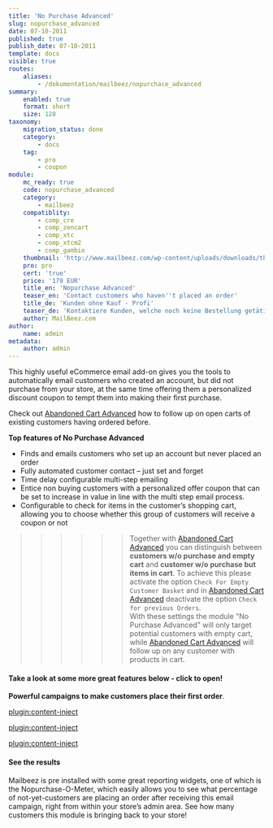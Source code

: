 ```yaml
---
title: 'No Purchase Advanced'
slug: nopurchase_advanced
date: 07-10-2011
published: true
publish_date: 07-10-2011
template: docs
visible: true
routes:
    aliases:
        - /dokumentation/mailbeez/nopurchace_advanced
summary:
    enabled: true
    format: short
    size: 128
taxonomy:
    migration_status: done
    category:
        - docs
    tag:
        - pro
        - coupon
module:
    mc_ready: true
    code: nopurchase_advanced
    category:
        - mailbeez
    compatiblity:
        - comp_cre
        - comp_zencart
        - comp_xtc
        - comp_xtcm2        
        - comp_gambio
    thumbnail: 'http://www.mailbeez.com/wp-content/uploads/downloads/thumbnails/2011/10/icon_321.png'
    pro: pro
    cert: 'true'
    price: '179 EUR'
    title_en: 'Nopurchase Advanced'
    teaser_en: 'Contact customers who haven''t placed an order'
    title_de: 'Kunden ohne Kauf - Profi'
    teaser_de: 'Kontaktiere Kunden, welche noch keine Bestellung getätigt haben.'
    author: MailBeez.com
author:
    name: admin
metadata:
    author: admin
---
```



This highly useful eCommerce email add-on gives you the tools to automatically email customers who created an account, but did not purchase from your store, at the same time offering them a personalized discount coupon to tempt them into making their first purchase.


Check out [Abandoned Cart Advanced](/documentation/mailbeez/abandoned_cart_advanced) how to follow up on open carts of existing customers having ordered before.


**Top features of No Purchase Advanced**

- Finds and emails customers who set up an account but never placed an order
- Fully automated customer contact – just set and forget
- Time delay configurable multi-step emailing
- Entice non buying customers with a personalized offer coupon that can be set to increase in value in line with the multi step email process.
- Configurable to check for items in the customer’s shopping cart, allowing you to choose whether this group of customers will receive a coupon or not


>>>>>>Together with [Abandoned Cart Advanced](/documentation/mailbeez/abandoned_cart_advanced) you can distinguish between **customers w/o purchase and empty cart** and **customer w/o purchase but items in cart**. To achieve this please activate the option `Check For Empty Customer Basket` and in [Abandoned Cart Advanced](/documentation/mailbeez/abandoned_cart_advanced) deactivate the option `Check for previous Orders`.  
 With these settings the module "No Purchase Advanced" will only target potential customers with empty cart, while [Abandoned Cart Advanced](/documentation/mailbeez/abandoned_cart_advanced) will follow up on any customer with products in cart.

#### Take a look at some more great features below - click to open!

**Powerful campaigns to make customers place their first order**.

[plugin:content-inject](/content_blocks/pro_coupon)

[plugin:content-inject](/content_blocks/pro_common_advantage)

[plugin:content-inject](/content_blocks/pro_responsive_template)

#### See the results

Mailbeez is pre installed with some great reporting widgets, one of which is the Nopurchase-O-Meter, which easily allows you to see what percentage of not-yet-customers are placing an order after receiving this email campaign, right from within your store’s admin area. See how many customers this module is bringing back to your store!